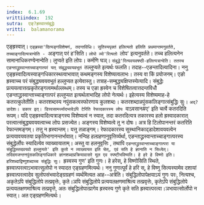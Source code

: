 ```yaml
---
index:  6.1.69
vrittiindex:  192
sutra:  एङ्?ह्रस्वात्संबुद्धेः
vritti:  balamanorama 
---
```


एङ्ह्रस्वात्। `एङ्ह्रस्वा'दित्यङ्गविशेषणं, तदन्तविधिः। सुतिस्यपृक्तं हलित्यतो हलिति प्रथमान्तमनुवर्तते, तच्चाङ्गादित्यत्रान्वेति - `अङ्गात् परं ह'सिति। `लोपो व्यो'रित्यतो `लोप' इत्यनुवर्तते। तच्च हलित्यनेन सामानाधिकरण्येनान्वेति। लुप्यते इति लोपः। कर्मणि घञ्। `संबुद्धे'रित्यवयवषष्ठी-हलित्यत्रान्वेति। ततस्च एङन्ताद्ध्रस्वान्ताच्चाङ्गात्परं यत् संबुद्ध्यवयवभूतं `तल्लुप्यते इत्यर्थः फलति। तदाह--एङन्तादित्यादिना। ननु एङ्ह्रस्वादित्यस्याङ्गधिकारस्थत्वाभावात् कथमङ्गस्य विशेष्यत्वलाभः। तस्य वा किं प्रयोजनम्। एङो ह्रस्वाच्च परं संबुद्ध्यवयवभूतं हल्लुप्यत इत्येवास्तु। तत्राह-सम्बुद्ध्यक्षिप्तस्येत्यादि। संबुद्धेः प्रत्ययत्वात्तत्प्रकृतेरङ्गत्वमर्थाल्लब्धम्। तस्य च एङा ह्रस्वेन च विशेषितत्वात्तदन्तविधौ एङन्ताद्ध्रस्वान्ताच्चाङ्गात्परं हल्लुप्यत इत्यर्थलाभादिह लोपो नेत्यर्थः। इहेत्यस्य विशेष्यमाह-हे कतरत्कुलेतीति। कतरशब्दस्य नपुंसकत्वस्फोरणाय कुलशब्दः। कतरशब्दान्नपुंसकलिङ्गात्संबुद्धिः सुः। `अद्?डादेशः। डकार इत्। डित्त्वसामर्थ्यादभत्वेऽपि टेरिति रेफादकारस्य लोपः `वाऽवसान#ए' इति चर्त्वे कतरदिति रूपम्। यदि एङ्ह्रस्वादित्यत्राङ्गस्य विशेष्यत्वं न स्यात्, तदा कतरदित्यत्र तकारस्य हलो ह्रस्वादकारात् परत्वात्संबुद्ध्यवयवत्वाच्च लोपः प्रसज्येत। अङ्गस्य विशेष्यत्वे तु न दोषः। अत्र हि टिलोपानन्तरं कतरिति रेफान्तमङ्गम्। तत्तु न ह्रस्वान्तम्। यत्तु तन्नाङ्गम्। रेफादकारस्य सुस्थानिकाद्डादेशावयवत्वेन प्रत्ययावयवतया प्रकृतिभागानन्तर्भावात्। नन्विह हल्ग्रहणानुवृत्तिर्व्यर्था, एङन्ताद्ध्रस्वान्ताच्चाङ्गात्परस्य संबुद्धेर्लोपः स्यादित्येव व्याख्यायाताम्। अस्तु वा हलनुवृत्तिः , तथापि `एङन्ताद्ध्रस्वान्ताच्चाङ्गात्परा या संबुद्धिस्तदवयवो हल्लुप्यते' इति कुतो न व्याख्यायत इति चेत्, एवं सति हे ज्ञानाति न सिध्येत्। तदिदमजन्तनपुंसकलिङ्गाधिकारे ज्ञानशब्दाप्रक्रियावासरे मूल एव स्पष्टीभविष्यति। हे हरे हे विष्णो इति। हरिशब्दाद्विष्णुशब्दाच्च संबुद्धिः सुः। `ह्रस्वस्य गुण' इति गुणः। हे हरेस्, हे विष्णोसिति स्थिते, ह्रस्वात्परत्वाऽभावात्सुलोपो न स्यादत एङ्ग्रहणमित्यर्थः। ननु गुणात्पूर्वं हे हरि स्, हे विष्णु सित्यस्यामेव दशायां ह्रस्वात्परत्वादेव सुलोपसंभवादेङ्ग्रग्रहणं व्यर्थमित्यत आह--अत्रेति। संबुद्धिलोपापेक्षयाऽयं गुणः परः, नित्यश्च, अकृतेऽपि संबुद्धिलोपे तत्प्रवृत्तेः, कृते।ञपि संबुद्धिलोपे प्रत्ययलक्षणमाश्रित्य तत्प्रवृत्तेः, कृतेऽपि संबुद्धिलोपे प्रत्ययलक्षणमाश्रित्य तत्प्रवृत्ते, अतः संबुद्धिलोपात्प्रागेव ह्रस्वस्य गुणे कृते सति ह्रस्वात्परत्वा।ञभावात्सोर्लोपो न स्यात्। अत एङ्ग्रहणमित्यर्थः। 

